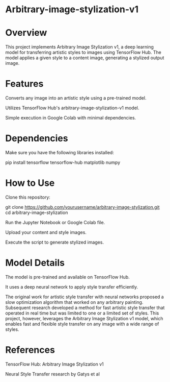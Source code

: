 # Arbitrary-image-stylization-v1
# Overview

This project implements Arbitrary Image Stylization v1, a deep learning model for transferring artistic styles to images using TensorFlow Hub. The model applies a given style to a content image, generating a stylized output image.

# Features

Converts any image into an artistic style using a pre-trained model.

Utilizes TensorFlow Hub's arbitrary-image-stylization-v1 model.

Simple execution in Google Colab with minimal dependencies.

# Dependencies

Make sure you have the following libraries installed:

pip install tensorflow tensorflow-hub matplotlib numpy

# How to Use

Clone this repository:

git clone https://github.com/yourusername/arbitrary-image-stylization.git
cd arbitrary-image-stylization

Run the Jupyter Notebook or Google Colab file.

Upload your content and style images.

Execute the script to generate stylized images.

# Model Details

The model is pre-trained and available on TensorFlow Hub.

It uses a deep neural network to apply style transfer efficiently.

The original work for artistic style transfer with neural networks proposed a slow optimization algorithm that worked on any arbitrary painting. Subsequent research developed a method for fast artistic style transfer that operated in real time but was limited to one or a limited set of styles. This project, however, leverages the Arbitrary Image Stylization v1 model, which enables fast and flexible style transfer on any image with a wide range of styles.
# References

TensorFlow Hub: Arbitrary Image Stylization v1

Neural Style Transfer research by Gatys et al
